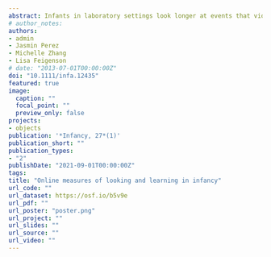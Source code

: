 ```yaml
---
abstract: Infants in laboratory settings look longer at events that violate their expectations, learn better about objects that behave unexpectedly, and match utterances to the objects that likely elicited them. The paradigms revealing these behaviors have become cornerstones of research on pre- verbal cognition. However, little is known about whether these canonical behaviors are observed outside laboratory settings. Here, we describe a series of online protocols that replicate classic laboratory findings, detailing our methods throughout. In Experiment 1a, 15-month-old infants (N = 24) looked longer at an online support event culminating in an Unexpected outcome (i.e., appear- ing to defy gravity) than an Expected outcome. Infants did not, however, show the same success with an online solidity event. In Experiment 1b, 15-month-old infants (N = 24) showed surprise-induced learning following online events—they were better able to learn a novel object's label when the object had behaved unexpect- edly compared to when it behaved expectedly. Finally, in Experiment 2, 16-month-old infants (N = 20) who heard a valenced utterance (“Yum!”) showed preferential look- ing to the object most likely to have generated that ut- terance. Together, these results suggest that, with some adjustments, online testing is a feasible and promising approach for infant cognition research.
# author_notes:
authors:
- admin
- Jasmin Perez
- Michelle Zhang
- Lisa Feigenson
# date: "2013-07-01T00:00:00Z"
doi: "10.1111/infa.12435"
featured: true
image:
  caption: ""
  focal_point: ""
  preview_only: false
projects:
- objects
publication: '*Infancy, 27*(1)'
publication_short: ""
publication_types:
- "2"
publishDate: "2021-09-01T00:00:00Z"
tags: 
title: "Online measures of looking and learning in infancy"
url_code: ""
url_dataset: https://osf.io/b5v9e
url_pdf: ""
url_poster: "poster.png"
url_project: ""
url_slides: ""
url_source: ""
url_video: ""
---
```


